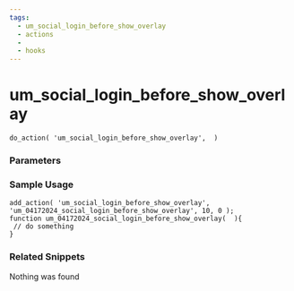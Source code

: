 ```yaml
---
tags: 
  - um_social_login_before_show_overlay
  - actions
  - 
  - hooks
---
```

# um\_social\_login\_before\_show\_overlay

``` php:no-line-numbers
do_action( 'um_social_login_before_show_overlay',  )
```
<div class='hook-sep'></div>

### Parameters

<div class='hook-sep'></div>



### Sample Usage

``` php:no-line-numbers
add_action( 'um_social_login_before_show_overlay', 'um_04172024_social_login_before_show_overlay', 10, 0 );
function um_04172024_social_login_before_show_overlay(  ){
 // do something
}
```
<div class='hook-sep'></div>



### Related Snippets

Nothing was found

